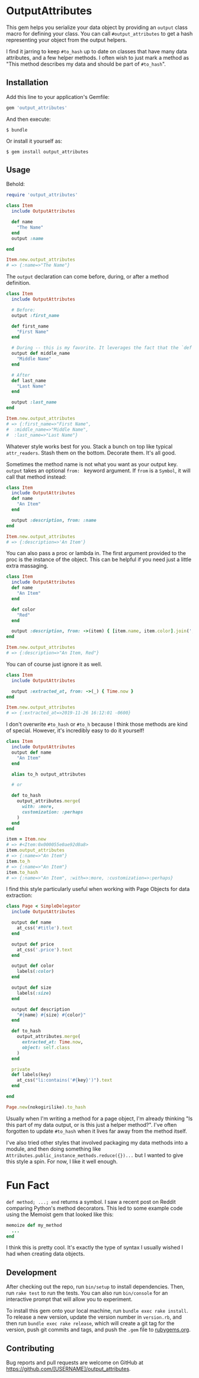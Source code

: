# OutputAttributes

This gem helps you serialize your data object by providing an `output` class macro for defining your class. You can call `#output_attributes` to get a hash representing your object from the output helpers.

I find it jarring to keep `#to_hash` up to date on classes that have many data attributes, and a few helper methods. I often wish to just mark a method as "This method describes my data and should be part of `#to_hash`".

## Installation

Add this line to your application's Gemfile:

```ruby
gem 'output_attributes'
```

And then execute:

    $ bundle

Or install it yourself as:

    $ gem install output_attributes

## Usage

Behold:

```ruby
require 'output_attributes'

class Item
  include OutputAttributes

  def name
    "The Name"
  end
  output :name

end

Item.new.output_attributes
# => {:name=>"The Name"}
```

The `output` declaration can come before, during, or after a method definition.

```ruby
class Item
  include OutputAttributes

  # Before:
  output :first_name

  def first_name
    "First Name"
  end

  # During -- this is my favorite. It leverages the fact that the `def meth` expression returns a symbol... Clever!
  output def middle_name
    "Middle Name"
  end

  # After
  def last_name
    "Last Name"
  end

  output :last_name
end

Item.new.output_attributes
# => {:first_name=>"First Name",
#  :middle_name=>"Middle Name",
#  :last_name=>"Last Name"}
```

Whatever style works best for you. Stack a bunch on top like typical `attr_readers`. Stash them on the bottom. Decorate them. It's all good.

Sometimes the method name is not what you want as your output key. `output` takes an optional `from: ` keyword argument. If `from` is a `Symbol`, it will call that method instead:

```ruby
class Item
  include OutputAttributes
  def name
    "An Item"
  end

  output :description, from: :name
end

Item.new.output_attributes
# => {:description=>'An Item'}
```

You can also pass a proc or lambda in. The first argument provided to the proc is the instance of the object. This can be helpful if you need just a little extra massaging.

```ruby
class Item
  include OutputAttributes
  def name
    "An Item"
  end

  def color
    "Red"
  end

  output :description, from: ->(item) { [item.name, item.color].join(', ') }
end

Item.new.output_attributes
# => {:description=>"An Item, Red"}

```

You can of course just ignore it as well.

```ruby
class Item
  include OutputAttributes

  output :extracted_at, from: ->(_) { Time.now }
end

Item.new.output_attributes
# => {:extracted_at=>2019-11-26 16:12:01 -0600}

```

I don't overwrite `#to_hash` or `#to_h` because I think those methods are kind of special. However, it's incredibly easy to do it yourself!

```ruby
class Item
  include OutputAttributes
  output def name
    "An Item"
  end

  alias to_h output_attributes

  # or

  def to_hash
    output_attributes.merge(
      with: :more,
      customization: :perhaps
    )
  end
end

item = Item.new
# => #<Item:0x000055e0ae92d0a8>
item.output_attributes
# => {:name=>"An Item"}
item.to_h
# => {:name=>"An Item"}
item.to_hash
# => {:name=>"An Item", :with=>:more, :customization=>:perhaps}
```

I find this style particularly useful when working with Page Objects for data extraction:

```ruby
class Page < SimpleDelegator
  include OutputAttributes

  output def name
    at_css('#title').text
  end

  output def price
    at_css('.price').text
  end

  output def color
    labels(:color)
  end

  output def size
    labels(:size)
  end

  output def description
    "#{name} #{size} #{color}"
  end

  def to_hash
    output_attributes.merge(
      extracted_at: Time.now,
      object: self.class
    )
  end

  private
  def labels(key)
    at_css("li:contains('#{key}')").text
  end

end

Page.new(nokogirilike).to_hash
```

Usually when I'm writing a method for a page object, I'm already thinking "Is this part of my data output, or is this just a helper method?". I've often forgotten to update `#to_hash` when it lives far away from the method itself.

I've also tried other styles that involved packaging my data methods into a module, and then doing something like `Attributes.public_instance_methods.reduce({})...` but I wanted to give this style a spin. For now, I like it well enough.


# Fun Fact

`def method; ...; end` returns a symbol. I saw a recent post on Reddit comparing Python's method decorators. This led to some example code using the Memoist gem that looked like this:

```ruby
memoize def my_method
  ...
end
```

I think this is pretty cool. It's exactly the type of syntax I usually wished I had when creating data objects.

## Development

After checking out the repo, run `bin/setup` to install dependencies. Then, run `rake test` to run the tests. You can also run `bin/console` for an interactive prompt that will allow you to experiment.

To install this gem onto your local machine, run `bundle exec rake install`. To release a new version, update the version number in `version.rb`, and then run `bundle exec rake release`, which will create a git tag for the version, push git commits and tags, and push the `.gem` file to [rubygems.org](https://rubygems.org).

## Contributing

Bug reports and pull requests are welcome on GitHub at https://github.com/[USERNAME]/output_attributes.
